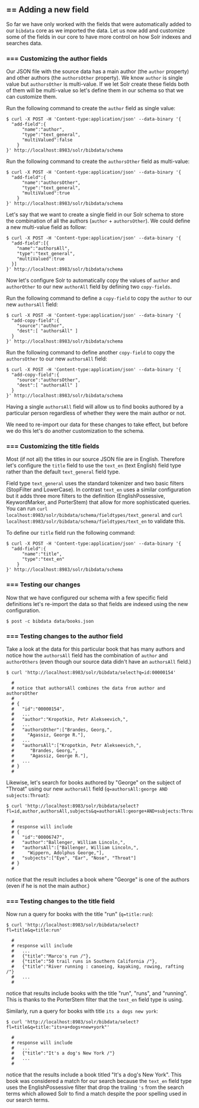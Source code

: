 ## == Adding a new field
So far we have only worked with the fields that were automatically added to our `bibdata` core as we imported the data. Let us now add and customize some of the fields in our core to have more control on how Solr indexes and searches data.


### === Customizing the author fields
Our JSON file with the source data has a main author (the `author` property) and other authors (the `authorsOther` property). We know `author` is single value but `authorsOther` is multi-value. If we let Solr create these fields both of them will be multi-value so let's define them in our schema so that we can customize them.

Run the following command to create the `author` field as single value:

```
$ curl -X POST -H 'Content-type:application/json' --data-binary '{
  "add-field":{
      "name":"author",
      "type":"text_general",
      "multiValued":false
    }
}' http://localhost:8983/solr/bibdata/schema
```

Run the following command to create the `authorsOther` field as multi-value:

```
$ curl -X POST -H 'Content-type:application/json' --data-binary '{
  "add-field":{
      "name":"authorsOther",
      "type":"text_general",
      "multiValued":true
    }
}' http://localhost:8983/solr/bibdata/schema
```

Let's say that we want to create a single field in our Solr schema to store the combination of all the authors (`author` + `authorsOther`). We could define a new multi-value field as follow:

```
$ curl -X POST -H 'Content-type:application/json' --data-binary '{
  "add-field":[{
    "name":"authorsAll",
    "type":"text_general",
    "multiValued":true
  }]
}' http://localhost:8983/solr/bibdata/schema
```

Now let's configure Solr to automatically copy the values of `author` and `authorOther` to our new `authorAll` field by defining two `copy-fields`.

Run the following command to define a `copy-field` to copy the `author` to our new `authorsAll` field:

```
$ curl -X POST -H 'Content-type:application/json' --data-binary '{
  "add-copy-field":{
    "source":"author",
    "dest":[ "authorsAll" ]
  }
}' http://localhost:8983/solr/bibdata/schema
```

Run the following command to define another `copy-field` to copy the `authorsOther` to our new `authorsAll` field:

```
$ curl -X POST -H 'Content-type:application/json' --data-binary '{
  "add-copy-field":{
    "source":"authorsOther",
    "dest":[ "authorsAll" ]
  }
}' http://localhost:8983/solr/bibdata/schema
```

Having a single `authorsAll` field will allow us to find books authored by a particular person regardless of whether they were the main author or not.

We need to re-import our data for these changes to take effect, but before we do this let's do another customization to the schema.


### === Customizing the title fields
Most (if not all) the titles in our source JSON file are in English. Therefore let's configure the `title` field to use the `text_en` (text English) field type rather than the default `text_general` field type.

Field type `text_general` uses the standard tokenizer and two basic filters (StopFilter and LowerCase). In contrast `text_en` uses a similar configuration but it adds three more filters to the definition (EnglishPossessive, KeywordMarker, and PorterStem) that allow for more sophisticated queries. You can run `curl localhost:8983/solr/bibdata/schema/fieldtypes/text_general` and `curl localhost:8983/solr/bibdata/schema/fieldtypes/text_en` to validate this.


To define our `title` field run the following command:
```
$ curl -X POST -H 'Content-type:application/json' --data-binary '{
  "add-field":{
      "name":"title",
      "type":"text_en"
    }
}' http://localhost:8983/solr/bibdata/schema
```


### === Testing our changes
Now that we have configured our schema with a few  specific field definitions let's re-import the data so that fields are indexed using the new configuration.

```
$ post -c bibdata data/books.json
```


### === Testing changes to the author field

Take a look at the data for this particular book that has many authors and notice how the `authorsAll` field has the combination of `author` and `authorOthers` (even though our source data didn't have an `authorsAll` field.)

```
$ curl 'http://localhost:8983/solr/bibdata/select?q=id:00000154'

  #
  # notice that authorsAll combines the data from author and authorsOther
  #
  # {
  #   "id":"00000154",
  #   ...
  #   "author":"Kropotkin, Petr Alekseevich,",
  #   ...
  #   "authorsOther":["Brandes, Georg,",
  #     "Agassiz, George R."],
  #   ...
  #   "authorsAll":["Kropotkin, Petr Alekseevich,",
  #      "Brandes, Georg,",
  #      "Agassiz, George R."],
  #   ...
  # }
  #
```

Likewise, let's search for books authored by "George" on the subject of "Throat" using our new `authorsAll` field (`q=authorsAll:george AND subjects:Throat`):

```
$ curl 'http://localhost:8983/solr/bibdata/select?fl=id,author,authorsAll,subjects&q=authorsAll:george+AND+subjects:Throat'

  #
  # response will include
  # {
  #   "id":"00006747",
  #   "author":"Ballenger, William Lincoln,",
  #   "authorsAll":["Ballenger, William Lincoln,",
  #     "Wippern, Adolphus George,"],
  #   "subjects":["Eye", "Ear", "Nose", "Throat"]
  # }
  #
```

notice that the result includes a book where "George" is one of the authors (even if he is not the main author.)


### === Testing changes to the title field

Now run a query for books with the title "run" (`q=title:run`):

```
$ curl 'http://localhost:8983/solr/bibdata/select?fl=title&q=title:run'

  #
  # response will include
  #   ...
  #   {"title":"Marco's run /"},
  #   {"title":"50 trail runs in Southern California /"},
  #   {"title":"River running : canoeing, kayaking, rowing, rafting /"}
  #   ...
  #
```

notice that results include books with the title "run", "runs", and "running". This is thanks to the PorterStem filter that the `text_en` field type is using.

Similarly, run a query for books with title `its a dogs new york`:

```
$ curl 'http://localhost:8983/solr/bibdata/select?fl=title&q=title:"its+a+dogs+new+york"'

  #
  # response will include
  #   ...
  #   {"title":"It's a dog's New York /"}
  #   ...
  #
```

notice that the results include a book titled "It's a dog's New York". This book was considered a match for our search because the `text_en` field type uses the EnglishPossessive filter that drop the trailing `'s` from the search terms which allowed Solr to find a match despite the poor spelling used in our search terms.
